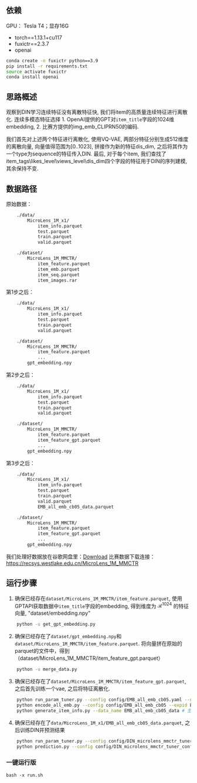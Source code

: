 
## 依赖

GPU： Tesla T4；显存16G

+ torch==1.13.1+cu117
+ fuxictr==2.3.7
+ openai

```sh
conda create -n fuxictr python==3.9
pip install -r requirements.txt
source activate fuxictr
conda install openai
```


## 思路概述
观察到DIN学习连续特征没有离散特征快, 我们将item的高质量连续特征进行离散化. 连续多模态特征选择
    1. OpenAI提供的GPT对`item_title`字段的1024维embedding, 
    2. 比赛方提供的img_emb_CLIPRN50的编码.

我们首先对上述两个特征进行离散化, 使用VQ-VAE, 两部分特征分别生成512维度的离散向量, 向量值得范围为[0..1023], 拼接作为新的特征dis_dim, 之后将其作为一个type为sequence的特征传入DIN. 最后, 对于每个item, 我们查找了item_tags\likes_level\views_level\dis_dim四个字段的特征用于DIN的序列建模, 其余保持不变.

##  数据路径

原始数据：
```txt
    ./data/
        MicroLens_1M_x1/
            item_info.parquet
            test.parquet
            train.parquet
            valid.parquet

    ./dataset/
        MicroLens_1M_MMCTR/
            item_feature.parquet
            item_emb.parquet   
            item_seq.parquet  
            item_images.rar  
```

第1步之后：
```txt
    ./data/
        MicroLens_1M_x1/
            item_info.parquet
            test.parquet
            train.parquet
            valid.parquet

    ./dataset/
        MicroLens_1M_MMCTR/
            item_feature.parquet
            ...
        gpt_embedding.npy
```

第2步之后：
```txt
    ./data/
        MicroLens_1M_x1/
            item_info.parquet
            test.parquet
            train.parquet
            valid.parquet

    ./dataset/
        MicroLens_1M_MMCTR/
            item_feature.parquet
            item_feature_gpt.parquet
            ...
        gpt_embedding.npy
```

第3步之后：
```txt
    ./data/
        MicroLens_1M_x1/
            item_info.parquet
            test.parquet
            train.parquet
            valid.parquet
            EMB_all_emb_cb05_data.parquet

    ./dataset/
        MicroLens_1M_MMCTR/
            item_feature.parquet
            item_feature_gpt.parquet
            ...
        gpt_embedding.npy
```

我们处理好数据放在谷歌网盘里：[Download](https://drive.google.com/drive/folders/1gBLHc1lXqW1IqyihuiBVuExz2LX3sJ_n?usp=sharing)
比赛数据下载连接： https://recsys.westlake.edu.cn/MicroLens_1M_MMCTR

## 运行步骤

1. 确保已经存在`dataset/MicroLens_1M_MMCTR/item_feature.parquet`, 使用GPTAPI获取数据中`item_title`字段的embedding, 得到维度为 $\mathcal{R}^1024$ 的特征向量, "dataset/embedding.npy"

```sh
    python -u get_gpt_embedding.py
```

2. 确保已经存在了`dataset/gpt_embedding.npy`和`dataset/MicroLens_1M_MMCTR/item_feature.parquet`. 将向量拼在原始的parquet的文件中，得到（dataset/MicroLens_1M_MMCTR/item_feature_gpt.parquet）

```sh
    python -u merge_data.py
```

3.  确保已经存在了`dataset/MicroLens_1M_MMCTR/item_feature_gpt.parquet`, 之后首先训练一个vae, 之后将特征离散化.

```sh
    python run_param_tuner.py --config config/EMB_all_emb_cb05.yaml --gpu 0 --script run_all_embedding # 训练
    python encode_all_emb.py --config config/EMB_all_emb_cb05 --expid EMB_cb_allemb_001_89dd7fc0 --gpu 0 # 标注
    python generate_item_info.py --data_name EMB_all_emb_cb05_data # 生成item_info文件
```

4.  确保已经存在了`data/MicroLens_1M_x1/EMB_all_emb_cb05_data.parquet`, 之后训练DIN并预测结果

```sh
    python run_param_tuner.py --config config/DIN_microlens_mmctr_tuner_config_qvq.yaml --gpu 0
    python prediction.py --config config/DIN_microlens_mmctr_tuner_config_qvq --expid DIN_MicroLens_1M_x1_001_22cde3b8 --gpu 0
```


### 一键运行版

`bash -x run.sh`
